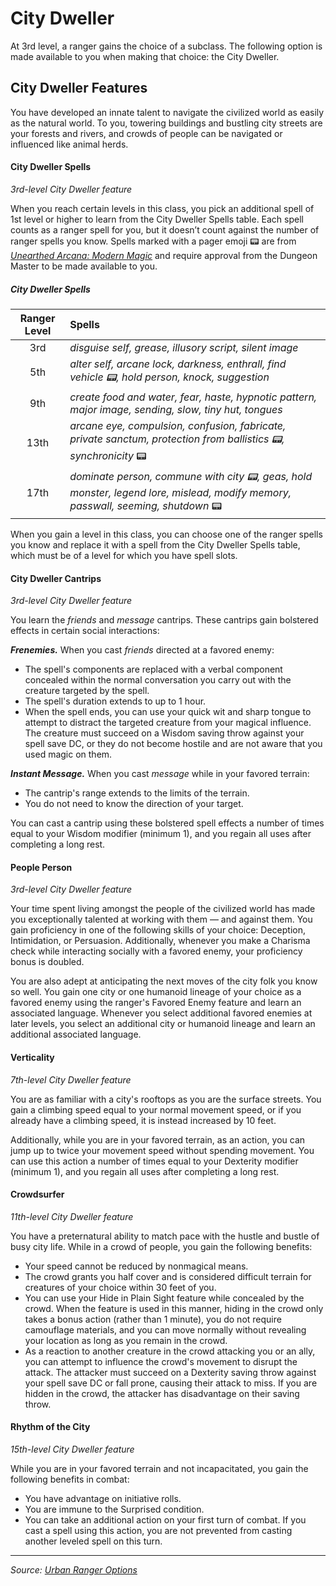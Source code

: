 # City Dweller

At 3rd level, a ranger gains the choice of a subclass. The following option is made available to you when making that choice: the City Dweller.

## City Dweller Features

You have developed an innate talent to navigate the civilized world as easily as the natural world. To you, towering buildings and bustling city streets are your forests and rivers, and crowds of people can be navigated or influenced like animal herds.

#### City Dweller Spells

_3rd-level City Dweller feature_

When you reach certain levels in this class, you pick an additional spell of 1st level or higher to learn from the City Dweller Spells table. Each spell counts as a ranger spell for you, but it doesn’t count against the number of ranger spells you know. Spells marked with a pager emoji 📟 are from _[Unearthed Arcana: Modern Magic](https://media.wizards.com/2015/downloads/dnd/UA_ModernMagic.pdf)_ and require approval from the Dungeon Master to be made available to you.

##### City Dweller Spells

| Ranger Level |Spells |
|:-:|:-|
| 3rd | _disguise self, grease, illusory script, silent image_ |
| 5th | _alter self, arcane lock, darkness, enthrall, find vehicle 📟, hold person, knock, suggestion_ |
| 9th | _create food and water, fear, haste, hypnotic pattern, major image, sending, slow, tiny hut, tongues_ |
| 13th | _arcane eye, compulsion, confusion, fabricate, private sanctum, protection from ballistics 📟, synchronicity_ 📟 |
| 17th | _dominate person, commune with city 📟, geas, hold monster, legend lore, mislead, modify memory, passwall, seeming, shutdown_ 📟 |

When you gain a level in this class, you can choose one of the ranger spells you know and replace it with a spell from the City Dweller Spells table, which must be of a level for which you have spell slots.

#### City Dweller Cantrips

_3rd-level City Dweller feature_

You learn the _friends_ and _message_ cantrips. These cantrips gain bolstered effects in certain social interactions:

_**Frenemies.**_ When you cast _friends_ directed at a favored enemy:

- The spell's components are replaced with a verbal component concealed within the normal conversation you carry out with the creature targeted by the spell.
- The spell's duration extends to up to 1 hour.
- When the spell ends, you can use your quick wit and sharp tongue to attempt to distract the targeted creature from your magical influence. The creature must succeed on a Wisdom saving throw against your spell save DC, or they do not become hostile and are not aware that you used magic on them.

_**Instant Message.**_ When you cast _message_ while in your favored terrain:

- The cantrip's range extends to the limits of the terrain.
- You do not need to know the direction of your target.

You can cast a cantrip using these bolstered spell effects a number of times equal to your Wisdom modifier (minimum 1), and you regain all uses after completing a long rest.

#### People Person

_3rd-level City Dweller feature_

Your time spent living amongst the people of the civilized world has made you exceptionally talented at working with them — and against them. You gain proficiency in one of the following skills of your choice: Deception, Intimidation, or Persuasion. Additionally, whenever you make a Charisma check while interacting socially with a favored enemy, your proficiency bonus is doubled.

You are also adept at anticipating the next moves of the city folk you know so well. You gain one city or one humanoid lineage of your choice as a favored enemy using the ranger's Favored Enemy feature and learn an associated language. Whenever you select additional favored enemies at later levels, you select an additional city or humanoid lineage and learn an additional associated language.

#### Verticality

_7th-level City Dweller feature_

You are as familiar with a city's rooftops as you are the surface streets. You gain a climbing speed equal to your normal movement speed, or if you already have a climbing speed, it is instead increased by 10 feet.

Additionally, while you are in your favored terrain, as an action, you can jump up to twice your movement speed without spending movement. You can use this action a number of times equal to your Dexterity modifier (minimum 1), and you regain all uses after completing a long rest.

#### Crowdsurfer

_11th-level City Dweller feature_

You have a preternatural ability to match pace with the hustle and bustle of busy city life. While in a crowd of people, you gain the following benefits:

- Your speed cannot be reduced by nonmagical means.
- The crowd grants you half cover and is considered difficult terrain for creatures of your choice within 30 feet of you.
- You can use your Hide in Plain Sight feature while concealed by the crowd. When the feature is used in this manner, hiding in the crowd only takes a bonus action (rather than 1 minute), you do not require camouflage materials, and you can move normally without revealing your location as long as you remain in the crowd.
- As a reaction to another creature in the crowd attacking you or an ally, you can attempt to influence the crowd's movement to disrupt the attack. The attacker must succeed on a Dexterity saving throw against your spell save DC or fall prone, causing their attack to miss. If you are hidden in the crowd, the attacker has disadvantage on their saving throw.

#### Rhythm of the City

_15th-level City Dweller feature_

While you are in your favored terrain and not incapacitated, you gain the following benefits in combat:

- You have advantage on initiative rolls.
- You are immune to the Surprised condition.
- You can take an additional action on your first turn of combat. If you cast a spell using this action, you are not prevented from casting another leveled spell on this turn.

---

_Source: [Urban Ranger Options](https://github.com/mpanighetti/dnd5e-urban-ranger-options)_
